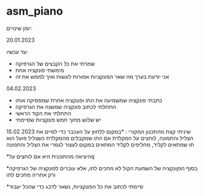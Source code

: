 # asm_piano
יומן שינויים:

20.01.2023

עד עכשיו:
* שמרתי את כל הקבצים של הגרפיקה 
* מימשתי פונקציה אחת 
* אני יודעת בערך מה שאר הפונקציות אמורות לעשות ואיך לממש את זה

04.02.2023

* כתבתי פונקציה שמשמיעה את התו ופונקציה אחרת שמפסיקה אותו
* התחלתי לכתוב פונקציה שמשנה את הגרפיקה
* התחלתי את הקוד הראשי
* יש שלוש מתוך חמש פונקציות שסיימתי

15.02.2023
שיניתי קצת מהתכנון המקורי
:
*במקום ללחוץ על העכבר כדי לסיים את הצליל והתמונה, לוחצים על המקלדת
אם התו שמקבלים מהמקלדת כשצליל פועל הוא תו שמתאים לקליד, מחליפים לקליד המתאים במקום לעצור לגמרי את הצליל והתמונה

*היציאה מהתוכנית היא אם לוחצים עלq

*בסוף הפןונקציה של השמעת הקול לא מחכים לתו, אלא עוברים לפונקציה של הגרפיקה ורק אחריה מחכים לתו

*סיימתי לכתוב את כל הפונקציות, נשאר לדבג כדי שהכל יעבוד
